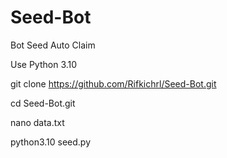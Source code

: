 # Seed-Bot
Bot Seed Auto Claim

Use Python 3.10

git clone https://github.com/Rifkichrl/Seed-Bot.git

cd Seed-Bot.git

nano data.txt

python3.10 seed.py

